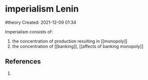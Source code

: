 # imperialism Lenin
#theory
Created: 2021-12-09 01:34

Imperialism consists of:
1. the concentration of production resulting in [[monopoly]]
2. the concentration of [[banking]],  [[affects of banking monopoly]]
## References
1. 
